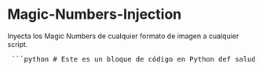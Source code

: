 # Magic-Numbers-Injection
Inyecta los Magic Numbers de cualquier formato de imagen a cualquier script.
<pre> ```python # Este es un bloque de código en Python def saludar(): print("Hola, mundo!") saludar() ``` </pre>
